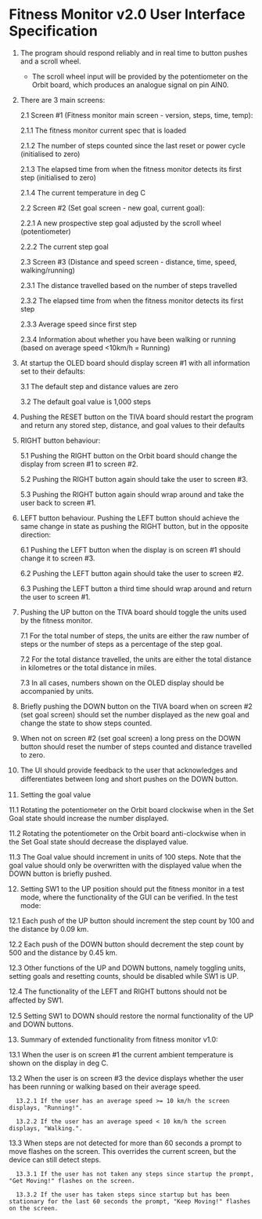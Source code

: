 # Fitness Monitor v2.0 User Interface Specification

1. The program should respond reliably and in real time to button pushes and a scroll wheel.

   - The scroll wheel input will be provided by the potentiometer on the Orbit board, which produces an analogue signal on pin AIN0.


2. There are 3 main screens:

   2.1 Screen #1 (Fitness monitor main screen - version, steps, time, temp):

      2.1.1 The fitness monitor current spec that is loaded

      2.1.2 The number of steps counted since the last reset or power cycle (initialised to zero)

      2.1.3 The elapsed time from when the fitness monitor detects its first step (initialised to zero)

      2.1.4 The current temperature in deg C

   2.2 Screen #2 (Set goal screen - new goal, current goal):
      
      2.2.1 A new prospective step goal adjusted by the scroll wheel (potentiometer)

      2.2.2 The current step goal

   2.3 Screen #3 (Distance and speed screen - distance, time, speed, walking/running)
      
      2.3.1 The distance travelled based on the number of steps travelled

      2.3.2 The elapsed time from when the fitness monitor detects its first step

      2.3.3 Average speed since first step

      2.3.4 Information about whether you have been walking or running (based on average speed <10km/h = Running)


3. At startup the OLED board should display screen #1 with all information set to their defaults:
   
   3.1 The default step and distance values are zero

   3.2 The default goal value is 1,000 steps


4. Pushing the RESET button on the TIVA board should restart the program and return any stored step, distance, and goal values to their defaults


5. RIGHT button behaviour:

   5.1 Pushing the RIGHT button on the Orbit board should change the display from screen #1 to screen #2.
   
   5.2 Pushing the RIGHT button again should take the user to screen #3.

   5.3 Pushing the RIGHT button again should wrap around and take the user back to screen #1.


6. LEFT button behaviour. Pushing the LEFT button should achieve the same change in state as pushing the RIGHT button, but in the opposite direction:

   6.1 Pushing the LEFT button when the display is on screen #1 should change it to screen #3.

   6.2 Pushing the LEFT button again should take the user to screen #2.

   6.3 Pushing the LEFT button a third time should wrap around and return the user to screen #1.


7. Pushing the UP button on the TIVA board should toggle the units used by the fitness monitor.

   7.1 For the total number of steps, the units are either the raw number of steps or the number of steps as a percentage of the step goal.

   7.2 For the total distance travelled, the units are either the total distance in kilometres or the total distance in miles.

   7.3 In all cases, numbers shown on the OLED display should be accompanied by units.


8. Briefly pushing the DOWN button on the TIVA board when on screen #2 (set goal screen) should set the number displayed as the new goal and change the state to show steps counted.


9. When not on screen #2 (set goal screen) a long press on the DOWN button should reset the number of steps counted and distance travelled to zero.


10. The UI should provide feedback to the user that acknowledges and diﬀerentiates between long and short pushes on the DOWN button.


11. Setting the goal value

   11.1 Rotating the potentiometer on the Orbit board clockwise when in the Set Goal state should increase the number displayed.

   11.2 Rotating the potentiometer on the Orbit board anti-clockwise when in the Set Goal state should decrease the displayed value.

   11.3 The Goal value should increment in units of 100 steps. Note that the goal value should only be overwritten with the displayed value when the DOWN button is briefly pushed.


12. Setting SW1 to the UP position should put the fitness monitor in a test mode, where the functionality of the GUI can be verified. In the test mode:

   12.1 Each push of the UP button should increment the step count by 100 and the distance by 0.09 km.

   12.2 Each push of the DOWN button should decrement the step count by 500 and the distance by 0.45 km.

   12.3 Other functions of the UP and DOWN buttons, namely toggling units, setting goals and resetting counts, should be disabled while SW1 is UP.

   12.4 The functionality of the LEFT and RIGHT buttons should not be aﬀected by SW1.

   12.5 Setting SW1 to DOWN should restore the normal functionality of the UP and DOWN buttons.

   
13. Summary of extended functionality from fitness monitor v1.0:

   13.1 When the user is on screen #1 the current ambient temperature is shown on the display in deg C.

   13.2 When the user is on screen #3 the device displays whether the user has been running or walking based on their average speed.
      
      13.2.1 If the user has an average speed >= 10 km/h the screen displays, "Running!".

      13.2.2 If the user has an average speed < 10 km/h the screen displays, "Walking.".

   13.3 When steps are not detected for more than 60 seconds a prompt to move flashes on the screen. This overrides the current screen, but the device can still detect steps.

      13.3.1 If the user has not taken any steps since startup the prompt, "Get Moving!" flashes on the screen.

      13.3.2 If the user has taken steps since startup but has been stationary for the last 60 seconds the prompt, "Keep Moving!" flashes on the screen.



